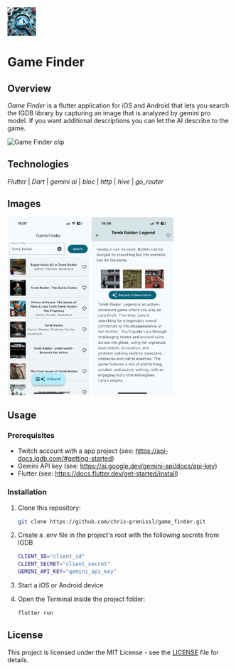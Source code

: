 <img src="assets/icon/app_icon.jpeg" alt="iOS Screenshot" width="64"/>

# Game Finder

## Overview

_Game Finder_ is a flutter application for iOS and Android that lets you search the IGDB library
by capturing an image that is analyzed by gemini pro model. If you want additional descriptions
you can let the AI describe to the game.

<img src="screenshots/game_finder_clip.gif" alt="Game Finder clip" height="400" width="182"/>

## Technologies

_Flutter_ | _Dart_ | _gemini ai_ | _bloc_ | _http_ | _hive_ | _go_router_

## Images

<img src="screenshots/search.png" alt="Search Screen" height="400"/>
<img src="screenshots/ai_description.png" alt="AI Description" height="400"/>

## Usage

### Prerequisites

- Twitch account with a app project (see: https://api-docs.igdb.com/#getting-started)
- Gemini API key (see: https://ai.google.dev/gemini-api/docs/api-key)
- Flutter (see: https://docs.flutter.dev/get-started/install)

### Installation

1. Clone this repository:
   ```bash
   git clone https://github.com/chris-prenissl/game_finder.git
   ```
2. Create a .env file in the project's root with the following secrets from IGDB
   ```bash
   CLIENT_ID="client_id"
   CLIENT_SECRET="client_secret"
   GEMINI_API_KEY="gemini_api_key"
   ```
3. Start a iOS or Android device

4. Open the Terminal inside the project folder:
   ```bash
   flutter run
   ```

## License

This project is licensed under the MIT License - see the [LICENSE](LICENSE) file for details.
